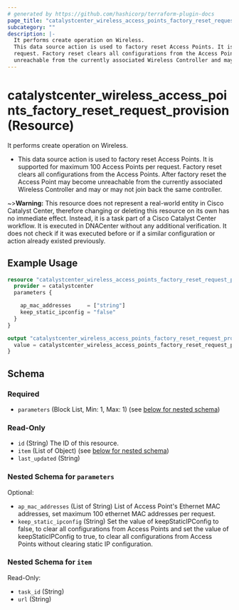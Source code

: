 ```yaml
---
# generated by https://github.com/hashicorp/terraform-plugin-docs
page_title: "catalystcenter_wireless_access_points_factory_reset_request_provision Resource - terraform-provider-catalystcenter"
subcategory: ""
description: |-
  It performs create operation on Wireless.
  This data source action is used to factory reset Access Points. It is supported for maximum 100 Access Points per
  request. Factory reset clears all configurations from the Access Points. After factory reset the Access Point may become
  unreachable from the currently associated Wireless Controller and may or may not join back the same controller.
---
```


# catalystcenter_wireless_access_points_factory_reset_request_provision (Resource)

It performs create operation on Wireless.

- This data source action is used to factory reset Access Points. It is supported for maximum 100 Access Points per
request. Factory reset clears all configurations from the Access Points. After factory reset the Access Point may become
unreachable from the currently associated Wireless Controller and may or may not join back the same controller.



~>**Warning:**
This resource does not represent a real-world entity in Cisco Catalyst Center, therefore changing or deleting this resource on its own has no immediate effect.
Instead, it is a task part of a Cisco Catalyst Center workflow. It is executed in DNACenter without any additional verification. It does not check if it was executed before or if a similar configuration or action already existed previously.

## Example Usage

```terraform
resource "catalystcenter_wireless_access_points_factory_reset_request_provision" "example" {
  provider = catalystcenter
  parameters {

    ap_mac_addresses     = ["string"]
    keep_static_ipconfig = "false"
  }
}

output "catalystcenter_wireless_access_points_factory_reset_request_provision_example" {
  value = catalystcenter_wireless_access_points_factory_reset_request_provision.example
}
```

<!-- schema generated by tfplugindocs -->
## Schema

### Required

- `parameters` (Block List, Min: 1, Max: 1) (see [below for nested schema](#nestedblock--parameters))

### Read-Only

- `id` (String) The ID of this resource.
- `item` (List of Object) (see [below for nested schema](#nestedatt--item))
- `last_updated` (String)

<a id="nestedblock--parameters"></a>
### Nested Schema for `parameters`

Optional:

- `ap_mac_addresses` (List of String) List of Access Point's Ethernet MAC addresses, set maximum 100 ethernet MAC addresses per request.
- `keep_static_ipconfig` (String) Set the value of keepStaticIPConfig to false, to clear all configurations from Access Points and set the value of keepStaticIPConfig to true, to clear all configurations from Access Points without clearing static IP configuration.


<a id="nestedatt--item"></a>
### Nested Schema for `item`

Read-Only:

- `task_id` (String)
- `url` (String)
